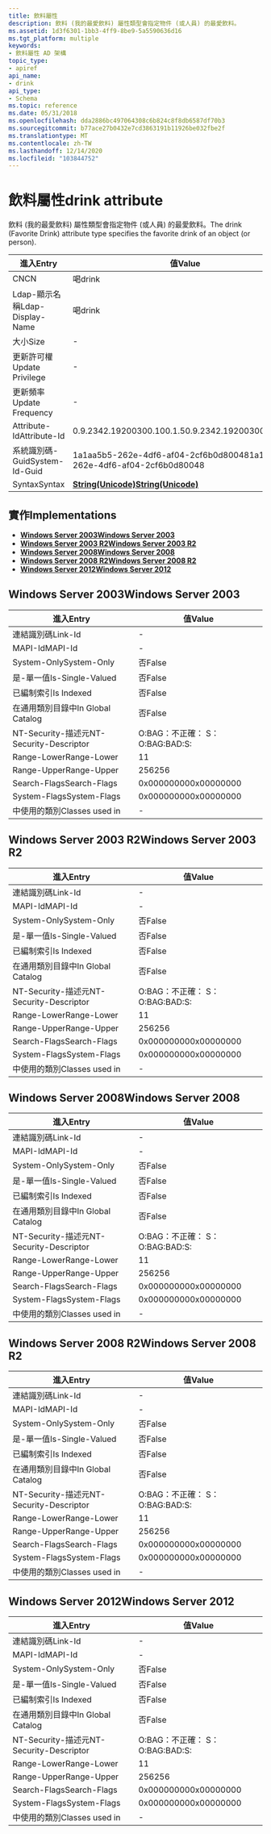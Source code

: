 ```yaml
---
title: 飲料屬性
description: 飲料 (我的最愛飲料) 屬性類型會指定物件 (或人員) 的最愛飲料。
ms.assetid: 1d3f6301-1bb3-4ff9-8be9-5a5590636d16
ms.tgt_platform: multiple
keywords:
- 飲料屬性 AD 架構
topic_type:
- apiref
api_name:
- drink
api_type:
- Schema
ms.topic: reference
ms.date: 05/31/2018
ms.openlocfilehash: dda2886bc497064308c6b824c8f8db6587df70b3
ms.sourcegitcommit: b77ace27b0432e7cd3863191b11926be032fbe2f
ms.translationtype: MT
ms.contentlocale: zh-TW
ms.lasthandoff: 12/14/2020
ms.locfileid: "103844752"
---
```

# <a name="drink-attribute"></a><span data-ttu-id="ab997-104">飲料屬性</span><span class="sxs-lookup"><span data-stu-id="ab997-104">drink attribute</span></span>

<span data-ttu-id="ab997-105">飲料 (我的最愛飲料) 屬性類型會指定物件 (或人員) 的最愛飲料。</span><span class="sxs-lookup"><span data-stu-id="ab997-105">The drink (Favorite Drink) attribute type specifies the favorite drink of an object (or person).</span></span>



| <span data-ttu-id="ab997-106">進入</span><span class="sxs-lookup"><span data-stu-id="ab997-106">Entry</span></span> | <span data-ttu-id="ab997-107">值</span><span class="sxs-lookup"><span data-stu-id="ab997-107">Value</span></span> |
|-------------------|---------------------------------------------|
| <span data-ttu-id="ab997-108">CN</span><span class="sxs-lookup"><span data-stu-id="ab997-108">CN</span></span>                | <span data-ttu-id="ab997-109">喝</span><span class="sxs-lookup"><span data-stu-id="ab997-109">drink</span></span>                                       |
| <span data-ttu-id="ab997-110">Ldap-顯示名稱</span><span class="sxs-lookup"><span data-stu-id="ab997-110">Ldap-Display-Name</span></span> | <span data-ttu-id="ab997-111">喝</span><span class="sxs-lookup"><span data-stu-id="ab997-111">drink</span></span>                                       |
| <span data-ttu-id="ab997-112">大小</span><span class="sxs-lookup"><span data-stu-id="ab997-112">Size</span></span>              | \-                                          |
| <span data-ttu-id="ab997-113">更新許可權</span><span class="sxs-lookup"><span data-stu-id="ab997-113">Update Privilege</span></span>  | \-                                          |
| <span data-ttu-id="ab997-114">更新頻率</span><span class="sxs-lookup"><span data-stu-id="ab997-114">Update Frequency</span></span>  | \-                                          |
| <span data-ttu-id="ab997-115">Attribute-Id</span><span class="sxs-lookup"><span data-stu-id="ab997-115">Attribute-Id</span></span>      | <span data-ttu-id="ab997-116">0.9.2342.19200300.100.1.5</span><span class="sxs-lookup"><span data-stu-id="ab997-116">0.9.2342.19200300.100.1.5</span></span>                   |
| <span data-ttu-id="ab997-117">系統識別碼-Guid</span><span class="sxs-lookup"><span data-stu-id="ab997-117">System-Id-Guid</span></span>    | <span data-ttu-id="ab997-118">1a1aa5b5-262e-4df6-af04-2cf6b0d80048</span><span class="sxs-lookup"><span data-stu-id="ab997-118">1a1aa5b5-262e-4df6-af04-2cf6b0d80048</span></span>        |
| <span data-ttu-id="ab997-119">Syntax</span><span class="sxs-lookup"><span data-stu-id="ab997-119">Syntax</span></span>            | [<span data-ttu-id="ab997-120">**String(Unicode)**</span><span class="sxs-lookup"><span data-stu-id="ab997-120">**String(Unicode)**</span></span>](s-string-unicode.md) |



## <a name="implementations"></a><span data-ttu-id="ab997-121">實作</span><span class="sxs-lookup"><span data-stu-id="ab997-121">Implementations</span></span>

-   [<span data-ttu-id="ab997-122">**Windows Server 2003**</span><span class="sxs-lookup"><span data-stu-id="ab997-122">**Windows Server 2003**</span></span>](#windows-server-2003)
-   [<span data-ttu-id="ab997-123">**Windows Server 2003 R2**</span><span class="sxs-lookup"><span data-stu-id="ab997-123">**Windows Server 2003 R2**</span></span>](#windows-server-2003-r2)
-   [<span data-ttu-id="ab997-124">**Windows Server 2008**</span><span class="sxs-lookup"><span data-stu-id="ab997-124">**Windows Server 2008**</span></span>](#windows-server-2008)
-   [<span data-ttu-id="ab997-125">**Windows Server 2008 R2**</span><span class="sxs-lookup"><span data-stu-id="ab997-125">**Windows Server 2008 R2**</span></span>](#windows-server-2008-r2)
-   [<span data-ttu-id="ab997-126">**Windows Server 2012**</span><span class="sxs-lookup"><span data-stu-id="ab997-126">**Windows Server 2012**</span></span>](#windows-server-2012)

## <a name="windows-server-2003"></a><span data-ttu-id="ab997-127">Windows Server 2003</span><span class="sxs-lookup"><span data-stu-id="ab997-127">Windows Server 2003</span></span>



| <span data-ttu-id="ab997-128">進入</span><span class="sxs-lookup"><span data-stu-id="ab997-128">Entry</span></span> | <span data-ttu-id="ab997-129">值</span><span class="sxs-lookup"><span data-stu-id="ab997-129">Value</span></span> |
|------------------------|--------------|
| <span data-ttu-id="ab997-130">連結識別碼</span><span class="sxs-lookup"><span data-stu-id="ab997-130">Link-Id</span></span>                | \-           |
| <span data-ttu-id="ab997-131">MAPI-Id</span><span class="sxs-lookup"><span data-stu-id="ab997-131">MAPI-Id</span></span>                | \-           |
| <span data-ttu-id="ab997-132">System-Only</span><span class="sxs-lookup"><span data-stu-id="ab997-132">System-Only</span></span>            | <span data-ttu-id="ab997-133">否</span><span class="sxs-lookup"><span data-stu-id="ab997-133">False</span></span>        |
| <span data-ttu-id="ab997-134">是-單一值</span><span class="sxs-lookup"><span data-stu-id="ab997-134">Is-Single-Valued</span></span>       | <span data-ttu-id="ab997-135">否</span><span class="sxs-lookup"><span data-stu-id="ab997-135">False</span></span>        |
| <span data-ttu-id="ab997-136">已編制索引</span><span class="sxs-lookup"><span data-stu-id="ab997-136">Is Indexed</span></span>             | <span data-ttu-id="ab997-137">否</span><span class="sxs-lookup"><span data-stu-id="ab997-137">False</span></span>        |
| <span data-ttu-id="ab997-138">在通用類別目錄中</span><span class="sxs-lookup"><span data-stu-id="ab997-138">In Global Catalog</span></span>      | <span data-ttu-id="ab997-139">否</span><span class="sxs-lookup"><span data-stu-id="ab997-139">False</span></span>        |
| <span data-ttu-id="ab997-140">NT-Security-描述元</span><span class="sxs-lookup"><span data-stu-id="ab997-140">NT-Security-Descriptor</span></span> | <span data-ttu-id="ab997-141">O:BAG：不正確： S：</span><span class="sxs-lookup"><span data-stu-id="ab997-141">O:BAG:BAD:S:</span></span> |
| <span data-ttu-id="ab997-142">Range-Lower</span><span class="sxs-lookup"><span data-stu-id="ab997-142">Range-Lower</span></span>            | <span data-ttu-id="ab997-143">1</span><span class="sxs-lookup"><span data-stu-id="ab997-143">1</span></span>            |
| <span data-ttu-id="ab997-144">Range-Upper</span><span class="sxs-lookup"><span data-stu-id="ab997-144">Range-Upper</span></span>            | <span data-ttu-id="ab997-145">256</span><span class="sxs-lookup"><span data-stu-id="ab997-145">256</span></span>          |
| <span data-ttu-id="ab997-146">Search-Flags</span><span class="sxs-lookup"><span data-stu-id="ab997-146">Search-Flags</span></span>           | <span data-ttu-id="ab997-147">0x00000000</span><span class="sxs-lookup"><span data-stu-id="ab997-147">0x00000000</span></span>   |
| <span data-ttu-id="ab997-148">System-Flags</span><span class="sxs-lookup"><span data-stu-id="ab997-148">System-Flags</span></span>           | <span data-ttu-id="ab997-149">0x00000000</span><span class="sxs-lookup"><span data-stu-id="ab997-149">0x00000000</span></span>   |
| <span data-ttu-id="ab997-150">中使用的類別</span><span class="sxs-lookup"><span data-stu-id="ab997-150">Classes used in</span></span>        | \-           |



## <a name="windows-server-2003-r2"></a><span data-ttu-id="ab997-151">Windows Server 2003 R2</span><span class="sxs-lookup"><span data-stu-id="ab997-151">Windows Server 2003 R2</span></span>



| <span data-ttu-id="ab997-152">進入</span><span class="sxs-lookup"><span data-stu-id="ab997-152">Entry</span></span> | <span data-ttu-id="ab997-153">值</span><span class="sxs-lookup"><span data-stu-id="ab997-153">Value</span></span> |
|------------------------|--------------|
| <span data-ttu-id="ab997-154">連結識別碼</span><span class="sxs-lookup"><span data-stu-id="ab997-154">Link-Id</span></span>                | \-           |
| <span data-ttu-id="ab997-155">MAPI-Id</span><span class="sxs-lookup"><span data-stu-id="ab997-155">MAPI-Id</span></span>                | \-           |
| <span data-ttu-id="ab997-156">System-Only</span><span class="sxs-lookup"><span data-stu-id="ab997-156">System-Only</span></span>            | <span data-ttu-id="ab997-157">否</span><span class="sxs-lookup"><span data-stu-id="ab997-157">False</span></span>        |
| <span data-ttu-id="ab997-158">是-單一值</span><span class="sxs-lookup"><span data-stu-id="ab997-158">Is-Single-Valued</span></span>       | <span data-ttu-id="ab997-159">否</span><span class="sxs-lookup"><span data-stu-id="ab997-159">False</span></span>        |
| <span data-ttu-id="ab997-160">已編制索引</span><span class="sxs-lookup"><span data-stu-id="ab997-160">Is Indexed</span></span>             | <span data-ttu-id="ab997-161">否</span><span class="sxs-lookup"><span data-stu-id="ab997-161">False</span></span>        |
| <span data-ttu-id="ab997-162">在通用類別目錄中</span><span class="sxs-lookup"><span data-stu-id="ab997-162">In Global Catalog</span></span>      | <span data-ttu-id="ab997-163">否</span><span class="sxs-lookup"><span data-stu-id="ab997-163">False</span></span>        |
| <span data-ttu-id="ab997-164">NT-Security-描述元</span><span class="sxs-lookup"><span data-stu-id="ab997-164">NT-Security-Descriptor</span></span> | <span data-ttu-id="ab997-165">O:BAG：不正確： S：</span><span class="sxs-lookup"><span data-stu-id="ab997-165">O:BAG:BAD:S:</span></span> |
| <span data-ttu-id="ab997-166">Range-Lower</span><span class="sxs-lookup"><span data-stu-id="ab997-166">Range-Lower</span></span>            | <span data-ttu-id="ab997-167">1</span><span class="sxs-lookup"><span data-stu-id="ab997-167">1</span></span>            |
| <span data-ttu-id="ab997-168">Range-Upper</span><span class="sxs-lookup"><span data-stu-id="ab997-168">Range-Upper</span></span>            | <span data-ttu-id="ab997-169">256</span><span class="sxs-lookup"><span data-stu-id="ab997-169">256</span></span>          |
| <span data-ttu-id="ab997-170">Search-Flags</span><span class="sxs-lookup"><span data-stu-id="ab997-170">Search-Flags</span></span>           | <span data-ttu-id="ab997-171">0x00000000</span><span class="sxs-lookup"><span data-stu-id="ab997-171">0x00000000</span></span>   |
| <span data-ttu-id="ab997-172">System-Flags</span><span class="sxs-lookup"><span data-stu-id="ab997-172">System-Flags</span></span>           | <span data-ttu-id="ab997-173">0x00000000</span><span class="sxs-lookup"><span data-stu-id="ab997-173">0x00000000</span></span>   |
| <span data-ttu-id="ab997-174">中使用的類別</span><span class="sxs-lookup"><span data-stu-id="ab997-174">Classes used in</span></span>        | \-           |



## <a name="windows-server-2008"></a><span data-ttu-id="ab997-175">Windows Server 2008</span><span class="sxs-lookup"><span data-stu-id="ab997-175">Windows Server 2008</span></span>



| <span data-ttu-id="ab997-176">進入</span><span class="sxs-lookup"><span data-stu-id="ab997-176">Entry</span></span> | <span data-ttu-id="ab997-177">值</span><span class="sxs-lookup"><span data-stu-id="ab997-177">Value</span></span> |
|------------------------|--------------|
| <span data-ttu-id="ab997-178">連結識別碼</span><span class="sxs-lookup"><span data-stu-id="ab997-178">Link-Id</span></span>                | \-           |
| <span data-ttu-id="ab997-179">MAPI-Id</span><span class="sxs-lookup"><span data-stu-id="ab997-179">MAPI-Id</span></span>                | \-           |
| <span data-ttu-id="ab997-180">System-Only</span><span class="sxs-lookup"><span data-stu-id="ab997-180">System-Only</span></span>            | <span data-ttu-id="ab997-181">否</span><span class="sxs-lookup"><span data-stu-id="ab997-181">False</span></span>        |
| <span data-ttu-id="ab997-182">是-單一值</span><span class="sxs-lookup"><span data-stu-id="ab997-182">Is-Single-Valued</span></span>       | <span data-ttu-id="ab997-183">否</span><span class="sxs-lookup"><span data-stu-id="ab997-183">False</span></span>        |
| <span data-ttu-id="ab997-184">已編制索引</span><span class="sxs-lookup"><span data-stu-id="ab997-184">Is Indexed</span></span>             | <span data-ttu-id="ab997-185">否</span><span class="sxs-lookup"><span data-stu-id="ab997-185">False</span></span>        |
| <span data-ttu-id="ab997-186">在通用類別目錄中</span><span class="sxs-lookup"><span data-stu-id="ab997-186">In Global Catalog</span></span>      | <span data-ttu-id="ab997-187">否</span><span class="sxs-lookup"><span data-stu-id="ab997-187">False</span></span>        |
| <span data-ttu-id="ab997-188">NT-Security-描述元</span><span class="sxs-lookup"><span data-stu-id="ab997-188">NT-Security-Descriptor</span></span> | <span data-ttu-id="ab997-189">O:BAG：不正確： S：</span><span class="sxs-lookup"><span data-stu-id="ab997-189">O:BAG:BAD:S:</span></span> |
| <span data-ttu-id="ab997-190">Range-Lower</span><span class="sxs-lookup"><span data-stu-id="ab997-190">Range-Lower</span></span>            | <span data-ttu-id="ab997-191">1</span><span class="sxs-lookup"><span data-stu-id="ab997-191">1</span></span>            |
| <span data-ttu-id="ab997-192">Range-Upper</span><span class="sxs-lookup"><span data-stu-id="ab997-192">Range-Upper</span></span>            | <span data-ttu-id="ab997-193">256</span><span class="sxs-lookup"><span data-stu-id="ab997-193">256</span></span>          |
| <span data-ttu-id="ab997-194">Search-Flags</span><span class="sxs-lookup"><span data-stu-id="ab997-194">Search-Flags</span></span>           | <span data-ttu-id="ab997-195">0x00000000</span><span class="sxs-lookup"><span data-stu-id="ab997-195">0x00000000</span></span>   |
| <span data-ttu-id="ab997-196">System-Flags</span><span class="sxs-lookup"><span data-stu-id="ab997-196">System-Flags</span></span>           | <span data-ttu-id="ab997-197">0x00000000</span><span class="sxs-lookup"><span data-stu-id="ab997-197">0x00000000</span></span>   |
| <span data-ttu-id="ab997-198">中使用的類別</span><span class="sxs-lookup"><span data-stu-id="ab997-198">Classes used in</span></span>        | \-           |



## <a name="windows-server-2008-r2"></a><span data-ttu-id="ab997-199">Windows Server 2008 R2</span><span class="sxs-lookup"><span data-stu-id="ab997-199">Windows Server 2008 R2</span></span>



| <span data-ttu-id="ab997-200">進入</span><span class="sxs-lookup"><span data-stu-id="ab997-200">Entry</span></span> | <span data-ttu-id="ab997-201">值</span><span class="sxs-lookup"><span data-stu-id="ab997-201">Value</span></span> |
|------------------------|--------------|
| <span data-ttu-id="ab997-202">連結識別碼</span><span class="sxs-lookup"><span data-stu-id="ab997-202">Link-Id</span></span>                | \-           |
| <span data-ttu-id="ab997-203">MAPI-Id</span><span class="sxs-lookup"><span data-stu-id="ab997-203">MAPI-Id</span></span>                | \-           |
| <span data-ttu-id="ab997-204">System-Only</span><span class="sxs-lookup"><span data-stu-id="ab997-204">System-Only</span></span>            | <span data-ttu-id="ab997-205">否</span><span class="sxs-lookup"><span data-stu-id="ab997-205">False</span></span>        |
| <span data-ttu-id="ab997-206">是-單一值</span><span class="sxs-lookup"><span data-stu-id="ab997-206">Is-Single-Valued</span></span>       | <span data-ttu-id="ab997-207">否</span><span class="sxs-lookup"><span data-stu-id="ab997-207">False</span></span>        |
| <span data-ttu-id="ab997-208">已編制索引</span><span class="sxs-lookup"><span data-stu-id="ab997-208">Is Indexed</span></span>             | <span data-ttu-id="ab997-209">否</span><span class="sxs-lookup"><span data-stu-id="ab997-209">False</span></span>        |
| <span data-ttu-id="ab997-210">在通用類別目錄中</span><span class="sxs-lookup"><span data-stu-id="ab997-210">In Global Catalog</span></span>      | <span data-ttu-id="ab997-211">否</span><span class="sxs-lookup"><span data-stu-id="ab997-211">False</span></span>        |
| <span data-ttu-id="ab997-212">NT-Security-描述元</span><span class="sxs-lookup"><span data-stu-id="ab997-212">NT-Security-Descriptor</span></span> | <span data-ttu-id="ab997-213">O:BAG：不正確： S：</span><span class="sxs-lookup"><span data-stu-id="ab997-213">O:BAG:BAD:S:</span></span> |
| <span data-ttu-id="ab997-214">Range-Lower</span><span class="sxs-lookup"><span data-stu-id="ab997-214">Range-Lower</span></span>            | <span data-ttu-id="ab997-215">1</span><span class="sxs-lookup"><span data-stu-id="ab997-215">1</span></span>            |
| <span data-ttu-id="ab997-216">Range-Upper</span><span class="sxs-lookup"><span data-stu-id="ab997-216">Range-Upper</span></span>            | <span data-ttu-id="ab997-217">256</span><span class="sxs-lookup"><span data-stu-id="ab997-217">256</span></span>          |
| <span data-ttu-id="ab997-218">Search-Flags</span><span class="sxs-lookup"><span data-stu-id="ab997-218">Search-Flags</span></span>           | <span data-ttu-id="ab997-219">0x00000000</span><span class="sxs-lookup"><span data-stu-id="ab997-219">0x00000000</span></span>   |
| <span data-ttu-id="ab997-220">System-Flags</span><span class="sxs-lookup"><span data-stu-id="ab997-220">System-Flags</span></span>           | <span data-ttu-id="ab997-221">0x00000000</span><span class="sxs-lookup"><span data-stu-id="ab997-221">0x00000000</span></span>   |
| <span data-ttu-id="ab997-222">中使用的類別</span><span class="sxs-lookup"><span data-stu-id="ab997-222">Classes used in</span></span>        | \-           |



## <a name="windows-server-2012"></a><span data-ttu-id="ab997-223">Windows Server 2012</span><span class="sxs-lookup"><span data-stu-id="ab997-223">Windows Server 2012</span></span>



| <span data-ttu-id="ab997-224">進入</span><span class="sxs-lookup"><span data-stu-id="ab997-224">Entry</span></span> | <span data-ttu-id="ab997-225">值</span><span class="sxs-lookup"><span data-stu-id="ab997-225">Value</span></span> |
|------------------------|--------------|
| <span data-ttu-id="ab997-226">連結識別碼</span><span class="sxs-lookup"><span data-stu-id="ab997-226">Link-Id</span></span>                | \-           |
| <span data-ttu-id="ab997-227">MAPI-Id</span><span class="sxs-lookup"><span data-stu-id="ab997-227">MAPI-Id</span></span>                | \-           |
| <span data-ttu-id="ab997-228">System-Only</span><span class="sxs-lookup"><span data-stu-id="ab997-228">System-Only</span></span>            | <span data-ttu-id="ab997-229">否</span><span class="sxs-lookup"><span data-stu-id="ab997-229">False</span></span>        |
| <span data-ttu-id="ab997-230">是-單一值</span><span class="sxs-lookup"><span data-stu-id="ab997-230">Is-Single-Valued</span></span>       | <span data-ttu-id="ab997-231">否</span><span class="sxs-lookup"><span data-stu-id="ab997-231">False</span></span>        |
| <span data-ttu-id="ab997-232">已編制索引</span><span class="sxs-lookup"><span data-stu-id="ab997-232">Is Indexed</span></span>             | <span data-ttu-id="ab997-233">否</span><span class="sxs-lookup"><span data-stu-id="ab997-233">False</span></span>        |
| <span data-ttu-id="ab997-234">在通用類別目錄中</span><span class="sxs-lookup"><span data-stu-id="ab997-234">In Global Catalog</span></span>      | <span data-ttu-id="ab997-235">否</span><span class="sxs-lookup"><span data-stu-id="ab997-235">False</span></span>        |
| <span data-ttu-id="ab997-236">NT-Security-描述元</span><span class="sxs-lookup"><span data-stu-id="ab997-236">NT-Security-Descriptor</span></span> | <span data-ttu-id="ab997-237">O:BAG：不正確： S：</span><span class="sxs-lookup"><span data-stu-id="ab997-237">O:BAG:BAD:S:</span></span> |
| <span data-ttu-id="ab997-238">Range-Lower</span><span class="sxs-lookup"><span data-stu-id="ab997-238">Range-Lower</span></span>            | <span data-ttu-id="ab997-239">1</span><span class="sxs-lookup"><span data-stu-id="ab997-239">1</span></span>            |
| <span data-ttu-id="ab997-240">Range-Upper</span><span class="sxs-lookup"><span data-stu-id="ab997-240">Range-Upper</span></span>            | <span data-ttu-id="ab997-241">256</span><span class="sxs-lookup"><span data-stu-id="ab997-241">256</span></span>          |
| <span data-ttu-id="ab997-242">Search-Flags</span><span class="sxs-lookup"><span data-stu-id="ab997-242">Search-Flags</span></span>           | <span data-ttu-id="ab997-243">0x00000000</span><span class="sxs-lookup"><span data-stu-id="ab997-243">0x00000000</span></span>   |
| <span data-ttu-id="ab997-244">System-Flags</span><span class="sxs-lookup"><span data-stu-id="ab997-244">System-Flags</span></span>           | <span data-ttu-id="ab997-245">0x00000000</span><span class="sxs-lookup"><span data-stu-id="ab997-245">0x00000000</span></span>   |
| <span data-ttu-id="ab997-246">中使用的類別</span><span class="sxs-lookup"><span data-stu-id="ab997-246">Classes used in</span></span>        | \-           |



 

 




